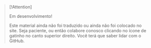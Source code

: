 > [!Attention]
>
> Em desenvolvimento!
>
> Este material ainda não foi traduzido ou ainda não foi colocado no site. Seja paciente, ou então colabore conosco clicando no ícone de gatinho no canto superior direito. Você terá que saber lidar com o GitHub.
